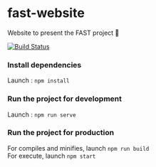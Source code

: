 # fast-website
Website to present the FAST project :low_brightness:   
   
[![Build Status](https://travis-ci.org/landschootl/fast-website.svg?branch=master)](https://travis-ci.org/landschootl/fast-website)

### Install dependencies
Launch : ```npm install```

### Run the project for development
Launch : ```npm run serve```

### Run the project for production
For compiles and minifies, launch ```npm run build```   
For execute, launch ```npm start```